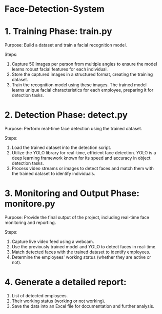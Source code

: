 # Face-Detection-System

# 1. Training Phase: train.py 
Purpose: Build a dataset and train a facial recognition model.

Steps:
1) Capture 50 images per person from multiple angles to ensure the model learns robust facial 
   features for each individual.
2) Store the captured images in a structured format, creating the training dataset.
3) Train the recognition model using these images. The trained model learns unique facial 
   characteristics for each employee, preparing it for detection tasks.

# 2. Detection Phase: detect.py
Purpose: Perform real-time face detection using the trained dataset.

Steps:
1) Load the trained dataset into the detection script.
2) Utilize the YOLO library for real-time, efficient face detection. YOLO is a deep learning 
   framework known for its speed and accuracy in object detection tasks.
3) Process video streams or images to detect faces and match them with the trained dataset to 
   identify individuals.

# 3. Monitoring and Output Phase: monitore.py
Purpose: Provide the final output of the project, including real-time face monitoring and reporting.

Steps:
1) Capture live video feed using a webcam.
2) Use the previously trained model and YOLO to detect faces in real-time.
3) Match detected faces with the trained dataset to identify employees.
4) Determine the employees' working status (whether they are active or not).

# 4. Generate a detailed report:
1) List of detected employees.
2) Their working status (working or not working).
3) Save the data into an Excel file for documentation and further analysis.

